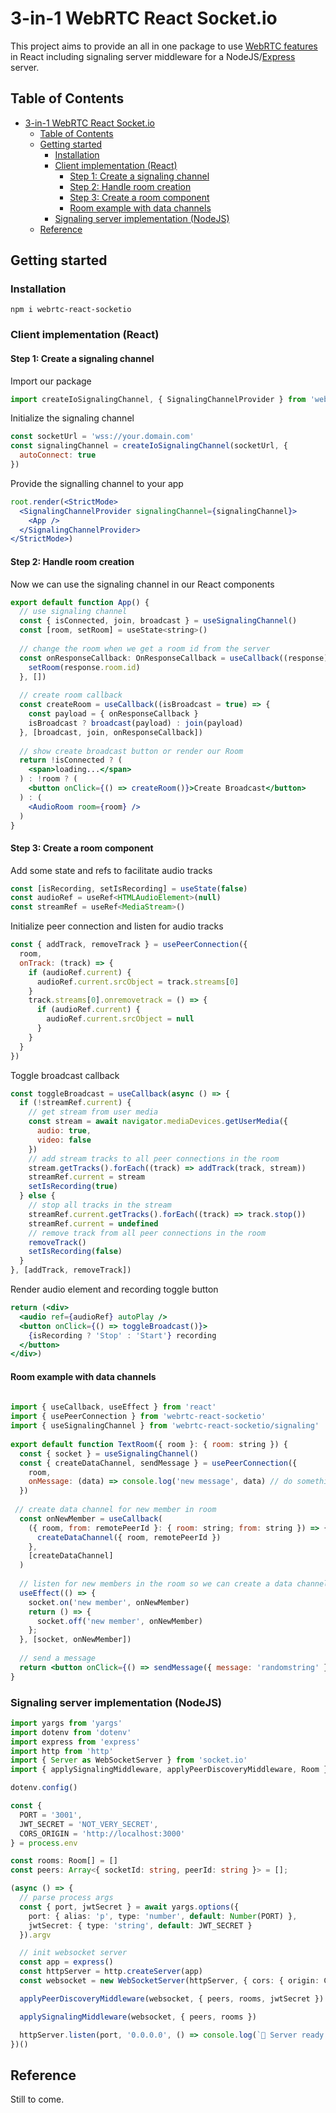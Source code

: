 # 3-in-1 WebRTC React Socket.io

This project aims to provide an all in one package to use [WebRTC features](https://webrtc.org/getting-started/overview) in React including signaling server middleware for a NodeJS/[Express](https://expressjs.com/) server.

## Table of Contents
- [3-in-1 WebRTC React Socket.io](#3-in-1-webrtc-react-socketio)
  - [Table of Contents](#table-of-contents)
  - [Getting started](#getting-started)
    - [Installation](#installation)
    - [Client implementation (React)](#client-implementation-react)
      - [Step 1: Create a signaling channel](#step-1-create-a-signaling-channel)
      - [Step 2: Handle room creation](#step-2-handle-room-creation)
      - [Step 3: Create a room component](#step-3-create-a-room-component)
      - [Room example with data channels](#room-example-with-data-channels)
    - [Signaling server implementation (NodeJS)](#signaling-server-implementation-nodejs)
  - [Reference](#reference)

## Getting started

### Installation
`npm i webrtc-react-socketio`

### Client implementation (React)

#### Step 1: Create a signaling channel
Import our package
```jsx
import createIoSignalingChannel, { SignalingChannelProvider } from 'webrtc-react-socketio/signaling'
```

Initialize the signaling channel
```jsx
const socketUrl = 'wss://your.domain.com'
const signalingChannel = createIoSignalingChannel(socketUrl, {
  autoConnect: true
})
```

Provide the signalling channel to your app
```jsx
root.render(<StrictMode>
  <SignalingChannelProvider signalingChannel={signalingChannel}>
    <App />
  </SignalingChannelProvider>
</StrictMode>)
```

#### Step 2: Handle room creation
Now we can use the signaling channel in our React components
```jsx
export default function App() {
  // use signaling channel
  const { isConnected, join, broadcast } = useSignalingChannel()
  const [room, setRoom] = useState<string>()
 
  // change the room when we get a room id from the server
  const onResponseCallback: OnResponseCallback = useCallback((response) => {
    setRoom(response.room.id)
  }, [])
 
  // create room callback
  const createRoom = useCallback((isBroadcast = true) => {
    const payload = { onResponseCallback }
    isBroadcast ? broadcast(payload) : join(payload)
  }, [broadcast, join, onResponseCallback])
 
  // show create broadcast button or render our Room
  return !isConnected ? (
    <span>loading...</span>
  ) : !room ? (
    <button onClick={() => createRoom()}>Create Broadcast</button>
  ) : (
    <AudioRoom room={room} />
  )
}
```

#### Step 3: Create a room component
Add some state and refs to facilitate audio tracks
```jsx
const [isRecording, setIsRecording] = useState(false)
const audioRef = useRef<HTMLAudioElement>(null)
const streamRef = useRef<MediaStream>()
```

Initialize peer connection and listen for audio tracks
```jsx
const { addTrack, removeTrack } = usePeerConnection({
  room,
  onTrack: (track) => {
    if (audioRef.current) {
      audioRef.current.srcObject = track.streams[0]
    }
    track.streams[0].onremovetrack = () => {
      if (audioRef.current) {
        audioRef.current.srcObject = null
      }
    }
  }
})
```

Toggle broadcast callback
```jsx
const toggleBroadcast = useCallback(async () => {
  if (!streamRef.current) {
    // get stream from user media
    const stream = await navigator.mediaDevices.getUserMedia({
      audio: true,
      video: false
    })
    // add stream tracks to all peer connections in the room
    stream.getTracks().forEach((track) => addTrack(track, stream))
    streamRef.current = stream
    setIsRecording(true)
  } else {
    // stop all tracks in the stream
    streamRef.current.getTracks().forEach((track) => track.stop())
    streamRef.current = undefined
    // remove track from all peer connections in the room
    removeTrack()
    setIsRecording(false)
  }
}, [addTrack, removeTrack])
```

Render audio element and recording toggle button
```jsx
return (<div>
  <audio ref={audioRef} autoPlay />
  <button onClick={() => toggleBroadcast()}>
    {isRecording ? 'Stop' : 'Start'} recording
  </button>
</div>)
```

#### Room example with data channels
```jsx
	
import { useCallback, useEffect } from 'react'
import { usePeerConnection } from 'webrtc-react-socketio'
import { useSignalingChannel } from 'webrtc-react-socketio/signaling'
 
export default function TextRoom({ room }: { room: string }) {
  const { socket } = useSignalingChannel()
  const { createDataChannel, sendMessage } = usePeerConnection({
    room,
    onMessage: (data) => console.log('new message', data) // do something with message data
  })
 
 // create data channel for new member in room
  const onNewMember = useCallback(
    ({ room, from: remotePeerId }: { room: string; from: string }) => {
      createDataChannel({ room, remotePeerId })
    },
    [createDataChannel]
  )
 
  // listen for new members in the room so we can create a data channel
  useEffect(() => {
    socket.on('new member', onNewMember)
    return () => {
      socket.off('new member', onNewMember)
    };
  }, [socket, onNewMember])
 
  // send a message
  return <button onClick={() => sendMessage({ message: 'randomstring' })}>Send</button>
}
```

### Signaling server implementation (NodeJS)
```ts
import yargs from 'yargs'
import dotenv from 'dotenv'
import express from 'express'
import http from 'http'
import { Server as WebSocketServer } from 'socket.io'
import { applySignalingMiddleware, applyPeerDiscoveryMiddleware, Room } from './server'

dotenv.config()

const {
  PORT = '3001',
  JWT_SECRET = 'NOT_VERY_SECRET',
  CORS_ORIGIN = 'http://localhost:3000'
} = process.env

const rooms: Room[] = []
const peers: Array<{ socketId: string, peerId: string }> = [];

(async () => {
  // parse process args
  const { port, jwtSecret } = await yargs.options({
    port: { alias: 'p', type: 'number', default: Number(PORT) },
    jwtSecret: { type: 'string', default: JWT_SECRET }
  }).argv

  // init websocket server
  const app = express()
  const httpServer = http.createServer(app)
  const websocket = new WebSocketServer(httpServer, { cors: { origin: CORS_ORIGIN } })

  applyPeerDiscoveryMiddleware(websocket, { peers, rooms, jwtSecret })

  applySignalingMiddleware(websocket, { peers, rooms })

  httpServer.listen(port, '0.0.0.0', () => console.log(`🚀 Server ready at ws://localhost:${port}`))
})()
```

## Reference
Still to come.
